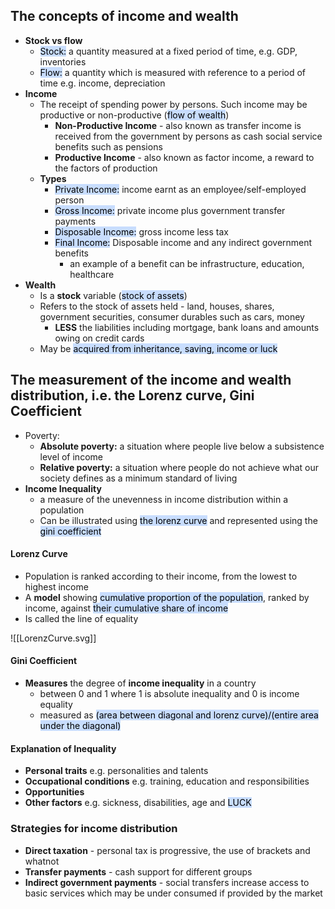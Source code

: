 ## The concepts of income and wealth
- **Stock vs flow**
	- <mark style="background: #ADCCFFA6;">Stock:</mark> a quantity measured at a fixed period of time, e.g. GDP, inventories
	- <mark style="background: #ADCCFFA6;">Flow:</mark> a quantity which is measured with reference to a period of time e.g. income, depreciation 
- **Income**
	- The receipt of spending power by persons. Such income may be productive or non-productive (<mark style="background: #ADCCFFA6;">flow of wealth</mark>)
		- **Non-Productive Income** - also known as transfer income is received from the government by persons as cash social service benefits such as pensions
		- **Productive Income** - also known as factor income, a reward to the factors of production
	- **Types**
		- <mark style="background: #ADCCFFA6;">Private Income:</mark> income earnt as an employee/self-employed person
		- <mark style="background: #ADCCFFA6;">Gross Income:</mark> private income plus government transfer payments
		- <mark style="background: #ADCCFFA6;">Disposable Income:</mark> gross income less tax
		- <mark style="background: #ADCCFFA6;">Final Income:</mark> Disposable income and any indirect government benefits
			- an example of a benefit can be infrastructure, education, healthcare
- **Wealth**
	- Is a **stock** variable (<mark style="background: #ADCCFFA6;">stock of assets</mark>)
	- Refers to the stock of assets held - land, houses, shares, government securities, consumer durables such as cars, money
		- **LESS** the liabilities including mortgage, bank loans and amounts owing on credit cards
	- May be <mark style="background: #ADCCFFA6;">acquired from inheritance, saving, income or luck</mark>
## The measurement of the income and wealth distribution, i.e. the Lorenz curve, Gini Coefficient
- Poverty:
	- **Absolute poverty:** a situation where people live below a subsistence level of income
	- **Relative poverty:** a situation where people do not achieve what our society defines as a minimum standard of living
- **Income Inequality**
	- a measure of the unevenness in income distribution within a population
	- Can be illustrated using <mark style="background: #ADCCFFA6;">the lorenz curve</mark> and represented using the <mark style="background: #ADCCFFA6;">gini coefficient</mark>

#### Lorenz Curve
- Population is ranked according to their income, from the lowest to highest income
- A **model** showing <mark style="background: #ADCCFFA6;">cumulative proportion of the population</mark>, ranked by income, against <mark style="background: #ADCCFFA6;">their cumulative share of income</mark>
- Is called the line of equality

![[LorenzCurve.svg]]
#### Gini Coefficient
- **Measures** the degree of **income inequality** in a country
	- between $0$ and $1$ where $1$ is absolute inequality and $0$ is income equality
	- measured as <mark style="background: #ADCCFFA6;">(area between diagonal and lorenz curve)/(entire area under the diagonal)</mark>

#### Explanation of Inequality
- **Personal traits** e.g. personalities and talents
- **Occupational conditions** e.g. training, education and responsibilities
- **Opportunities**
- **Other factors** e.g. sickness, disabilities, age and <mark style="background: #ADCCFFA6;">LUCK</mark>

### Strategies for income distribution
- **Direct taxation** - personal tax is progressive, the use of brackets and whatnot
- **Transfer payments** - cash support for different groups
- **Indirect government payments** - social transfers increase access to basic services which may be under consumed if provided by the market

